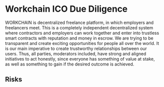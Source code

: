 # Workchain ICO Due Diligence
WORKCHAIN is decentralized freelance platform, in which employers and freelancers meet. This is a completely independent decentralized system where contractors and employers can work together and enter into trustless smart contracts with reputation and money in escrow. We are trying to be transparent and create exciting opportunities for people all over the world. It is our main imperative to create trustworthy relationships between our users. Thus, all parties, moderators included, have strong and aligned initiatives to act honestly, since everyone has something of value at stake, as well as something to gain if the desired outcome is achieved.
## Risks
